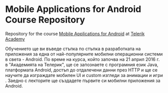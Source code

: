 #   Mobile Applications for Android Course Repository

Repository for the course [Mobile Applications for Android](http://telerikacademy.com/Courses/Courses/Details/323) at [Telerik Academy](http://telerikacademy.com)

Обучението ще ви въведе стъпка по стъпка в разработката на приложения за една от най-популярните мобилни операционни системи в света - Android. По време на курса, който започва на 21 април 2016 г. в "Академията на Телерик", ще се запознаете с програмния език Java, платформата Android, достъп до отдалечени данни през HTTP и ще се научите да изграждате мобилен UI и custom изгледи за анимации и игри . Заедно с лекторите ще създадете първите си мобилни приложения за Android.
